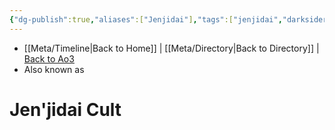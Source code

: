 ```yaml
---
{"dg-publish":true,"aliases":["Jenjidai"],"tags":["jenjidai","darksiders","unfinished","faction"],"permalink":"/factions-cults-cultures-governments/jen-jidai-cult/","dgPassFrontmatter":true}
---
```


- [[Meta/Timeline\|Back to Home]] | [[Meta/Directory\|Back to Directory]] | [Back to Ao3](https://archiveofourown.org/works/19334440/chapters/45992584)
- Also known as 

# Jen'jidai Cult
